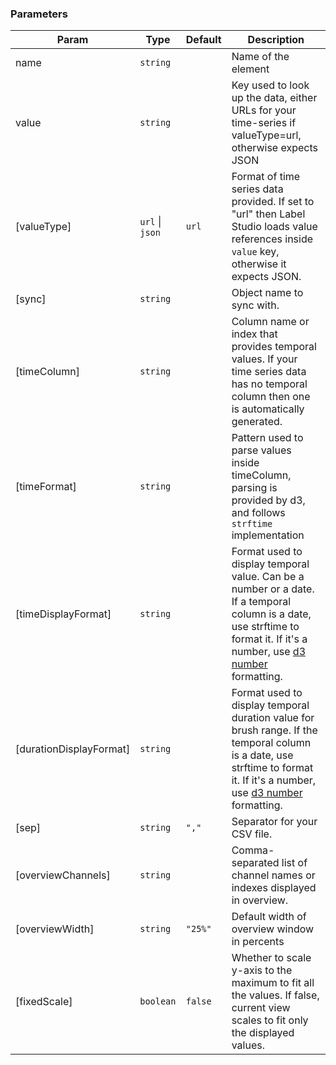 ### Parameters

| Param | Type | Default | Description |
| --- | --- | --- | --- |
| name | <code>string</code> |  | Name of the element |
| value | <code>string</code> |  | Key used to look up the data, either URLs for your time-series if valueType=url, otherwise expects JSON |
| [valueType] | <code>url</code> \| <code>json</code> | <code>url</code> | Format of time series data provided. If set to "url" then Label Studio loads value references inside `value` key, otherwise it expects JSON. |
| [sync] | <code>string</code> |  | Object name to sync with. |
| [timeColumn] | <code>string</code> |  | Column name or index that provides temporal values. If your time series data has no temporal column then one is automatically generated. |
| [timeFormat] | <code>string</code> |  | Pattern used to parse values inside timeColumn, parsing is provided by d3, and follows `strftime` implementation |
| [timeDisplayFormat] | <code>string</code> |  | Format used to display temporal value. Can be a number or a date. If a temporal column is a date, use strftime to format it. If it's a number, use [d3 number](https://github.com/d3/d3-format#locale_format) formatting. |
| [durationDisplayFormat] | <code>string</code> |  | Format used to display temporal duration value for brush range. If the temporal column is a date, use strftime to format it. If it's a number, use [d3 number](https://github.com/d3/d3-format#locale_format) formatting. |
| [sep] | <code>string</code> | <code>&quot;,&quot;</code> | Separator for your CSV file. |
| [overviewChannels] | <code>string</code> |  | Comma-separated list of channel names or indexes displayed in overview. |
| [overviewWidth] | <code>string</code> | <code>&quot;25%&quot;</code> | Default width of overview window in percents |
| [fixedScale] | <code>boolean</code> | <code>false</code> | Whether to scale y-axis to the maximum to fit all the values. If false, current view scales to fit only the displayed values. |

